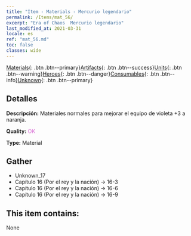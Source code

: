 ```yaml
---
title: "Item - Materials - Mercurio legendario"
permalink: /Items/mat_56/
excerpt: "Era of Chaos  Mercurio legendario"
last_modified_at: 2021-03-31
locale: es
ref: "mat_56.md"
toc: false
classes: wide
---
```

 [Materials](/es/Items/){: .btn .btn--primary}[Artifacts](/es/Items/Artifacts/){: .btn .btn--success}[Units](/es/Items/Units/){: .btn .btn--warning}[Heroes](/es/Items/Heroes/){: .btn .btn--danger}[Consumables](/es/Items/Consumables/){: .btn .btn--info}[Unknown](/es/Items/Unknown/){: .btn .btn--primary}

## Detalles
 **Descripción:** Materiales normales para mejorar el equipo de violeta +3 a naranja.

 **Quality:** <span style="color: #DA70D6">OK</span>

 **Type:** Material

## Gather

*    Unknown_17 
*    Capítulo 16 (Por el rey y la nación) -> 16-3 
*    Capítulo 16 (Por el rey y la nación) -> 16-6 
*    Capítulo 16 (Por el rey y la nación) -> 16-9 

## This item contains:

  None

